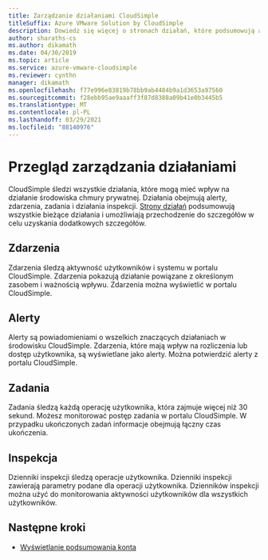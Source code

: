 ```yaml
---
title: Zarządzanie działaniami CloudSimple
titleSuffix: Azure VMware Solution by CloudSimple
description: Dowiedz się więcej o stronach działań, które podsumowują aktywność i umożliwiają znalezienie dodatkowych szczegółów. Działania obejmują alerty, zdarzenia, zadania i działania inspekcji.
author: sharaths-cs
ms.author: dikamath
ms.date: 04/30/2019
ms.topic: article
ms.service: azure-vmware-cloudsimple
ms.reviewer: cynthn
manager: dikamath
ms.openlocfilehash: f77e996e83819b78bb9ab4484b9a1d3653a97560
ms.sourcegitcommit: f28ebb95ae9aaaff3f87d8388a09b41e0b3445b5
ms.translationtype: MT
ms.contentlocale: pl-PL
ms.lasthandoff: 03/29/2021
ms.locfileid: "88140976"
---
```

# <a name="activity-management-overview"></a>Przegląd zarządzania działaniami

CloudSimple śledzi wszystkie działania, które mogą mieć wpływ na działanie środowiska chmury prywatnej. Działania obejmują alerty, zdarzenia, zadania i działania inspekcji. [Strony działań](monitor-activity.md) podsumowują wszystkie bieżące działania i umożliwiają przechodzenie do szczegółów w celu uzyskania dodatkowych szczegółów.

## <a name="events"></a>Zdarzenia

Zdarzenia śledzą aktywność użytkowników i systemu w portalu CloudSimple. Zdarzenia pokazują działanie powiązane z określonym zasobem i ważnością wpływu.  Zdarzenia można wyświetlić w portalu CloudSimple.

## <a name="alerts"></a>Alerty

Alerty są powiadomieniami o wszelkich znaczących działaniach w środowisku CloudSimple. Zdarzenia, które mają wpływ na rozliczenia lub dostęp użytkownika, są wyświetlane jako alerty.  Można potwierdzić alerty z portalu CloudSimple.

## <a name="tasks"></a>Zadania

Zadania śledzą każdą operację użytkownika, która zajmuje więcej niż 30 sekund. Możesz monitorować postęp zadania w portalu CloudSimple.  W przypadku ukończonych zadań informacje obejmują łączny czas ukończenia.

## <a name="audit"></a>Inspekcja

Dzienniki inspekcji śledzą operacje użytkownika. Dzienniki inspekcji zawierają parametry podane dla operacji użytkownika.  Dzienników inspekcji można użyć do monitorowania aktywności użytkowników dla wszystkich użytkowników.

## <a name="next-steps"></a>Następne kroki

* [Wyświetlanie podsumowania konta](account.md)
